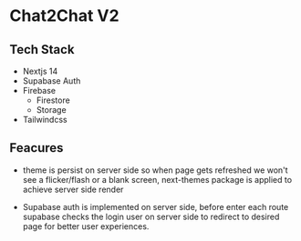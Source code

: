# Chat2Chat V2

## Tech Stack

- Nextjs 14
- Supabase Auth
- Firebase 
  - Firestore
  - Storage
- Tailwindcss

## Feacures

- theme is persist on server side so when page gets refreshed we won't see a flicker/flash or a blank screen, next-themes package is applied to achieve server side render

- Supabase auth is implemented on server side, before enter each route supabase checks the login user on server side to redirect to desired page for better user experiences.